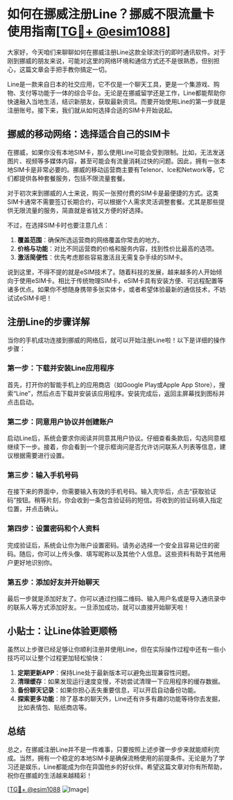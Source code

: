 # 如何在挪威注册Line？挪威不限流量卡使用指南[[TG💪+ @esim1088](https://t.me/s/esim1088)]

大家好，今天咱们来聊聊如何在挪威注册Line这款全球流行的即时通讯软件。对于刚到挪威的朋友来说，可能对这里的网络环境和通信方式还不是很熟悉，但别担心，这篇文章会手把手教你搞定一切。

Line是一款来自日本的社交应用，它不仅是一个聊天工具，更是一个集游戏、购物、支付等功能于一体的综合平台。无论是在挪威留学还是工作，Line都能帮助你快速融入当地生活，结识新朋友，获取最新资讯。而要开始使用Line的第一步就是注册账号。接下来，我们就从如何选择合适的SIM卡开始说起。

## 挪威的移动网络：选择适合自己的SIM卡

在挪威，如果你没有本地SIM卡，那么使用Line可能会受到限制。比如，无法发送图片、视频等多媒体内容，甚至可能会有流量消耗过快的问题。因此，拥有一张本地SIM卡是非常必要的。挪威的移动运营商主要有Telenor、Ice和Network等，它们都提供各种套餐服务，包括不限流量套餐。

对于初次来到挪威的人士来说，购买一张预付费的SIM卡是最便捷的方式。这类SIM卡通常不需要签订长期合约，可以根据个人需求灵活调整套餐。尤其是那些提供无限流量的服务，简直就是省钱又方便的好选择。

不过，在选择SIM卡时也要注意几点：

1. **覆盖范围**：确保所选运营商的网络覆盖你常去的地方。
2. **价格与功能**：对比不同运营商的价格和服务内容，找到性价比最高的选项。
3. **激活简便性**：优先考虑那些容易激活且无需复杂手续的SIM卡。

说到这里，不得不提的就是eSIM技术了。随着科技的发展，越来越多的人开始倾向于使用eSIM卡。相比于传统物理SIM卡，eSIM卡具有安装方便、可远程配置等诸多优点。如果你不想随身携带多张实体卡，或者希望体验最新的通信技术，不妨试试eSIM卡吧！

## 注册Line的步骤详解

当你的手机成功连接到挪威的网络后，就可以开始注册Line啦！以下是详细的操作步骤：

### 第一步：下载并安装Line应用程序
首先，打开你的智能手机上的应用商店（如Google Play或Apple App Store），搜索“Line”，然后点击下载并安装该应用程序。安装完成后，返回主屏幕找到图标并点击启动。

### 第二步：同意用户协议并创建账户
启动Line后，系统会要求你阅读并同意其用户协议。仔细查看条款后，勾选同意框继续下一步。接着，你会看到一个提示框询问是否允许访问联系人列表等信息，建议根据需要进行设置。

### 第三步：输入手机号码
在接下来的界面中，你需要输入有效的手机号码。输入完毕后，点击“获取验证码”按钮。稍等片刻，你会收到一条包含验证码的短信。将收到的验证码填入指定位置，并点击确认。

### 第四步：设置密码和个人资料
完成验证后，系统会让你为账户设置密码。请务必选择一个安全且容易记住的密码。随后，你可以上传头像、填写昵称以及其他个人信息。这些资料有助于其他用户更好地识别你。

### 第五步：添加好友并开始聊天
最后一步就是添加好友了。你可以通过扫描二维码、输入用户名或是导入通讯录中的联系人等方式添加好友。一旦添加成功，就可以直接开始聊天啦！

## 小贴士：让Line体验更顺畅

虽然以上步骤已经足够让你顺利注册并使用Line，但在实际操作过程中还有一些小技巧可以让整个过程更加轻松愉快：

1. **定期更新APP**：保持Line处于最新版本可以避免出现兼容性问题。
2. **清理缓存**：如果发现运行速度变慢，不妨尝试清理一下应用程序的缓存数据。
3. **备份聊天记录**：如果你担心丢失重要信息，可以开启自动备份功能。
4. **探索更多功能**：除了基本的聊天外，Line还有许多有趣的功能等待你去发掘，比如表情包、贴纸商店等。

## 总结

总之，在挪威注册Line并不是一件难事，只要按照上述步骤一步步来就能顺利完成。当然，拥有一个稳定的本地SIM卡是确保流畅使用的前提条件。无论是为了学习还是娱乐，Line都能成为你在异国他乡的好伙伴。希望这篇文章对你有所帮助，祝你在挪威的生活越来越精彩！

[[TG💪+ @esim1088](https://t.me/s/esim1088) ![Image](https://i.postimg.cc/4NQfJmqS/Snipaste-2025-05-13-00-14-12.png)]